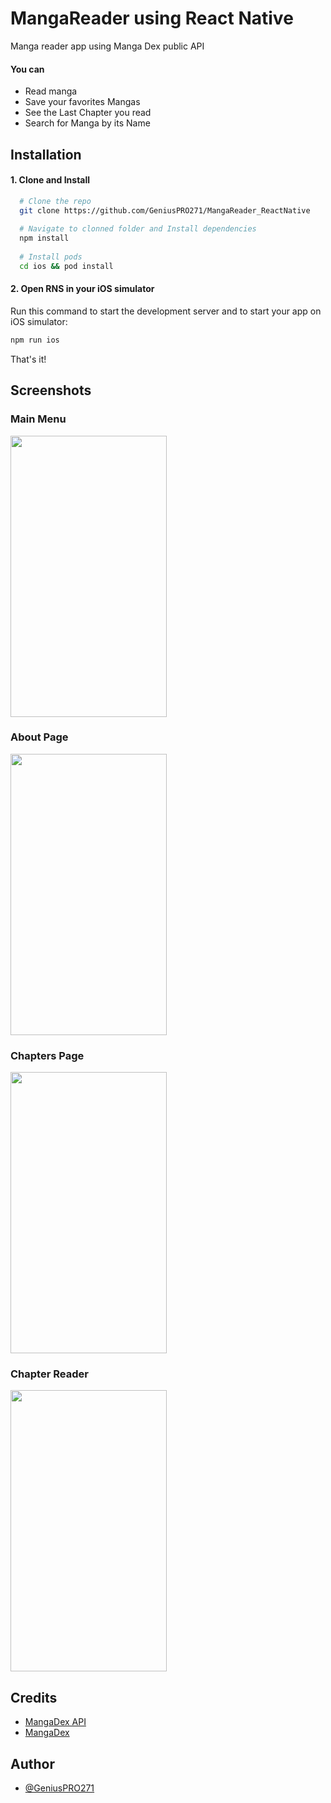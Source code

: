 # MangaReader using React Native 
Manga reader app using Manga Dex public API 
#### You can
* Read manga
* Save your favorites Mangas
* See the Last Chapter you read
* Search for Manga by its Name

## Installation
#### 1.  Clone and Install
```bash
  # Clone the repo
  git clone https://github.com/GeniusPRO271/MangaReader_ReactNative
  
  # Navigate to clonned folder and Install dependencies
  npm install 
  
  # Install pods
  cd ios && pod install 
```
#### 2.  Open RNS in your iOS simulator
Run this command to start the development server and to start your app on iOS simulator: 
```bash
npm run ios
```
That's it!
## Screenshots

### Main Menu

<img src="https://user-images.githubusercontent.com/74122038/202841653-c4931a3b-d2bb-434e-8dd4-eb8f864a70b9.PNG" width="250" height="450">

### About Page

<img src="https://user-images.githubusercontent.com/74122038/202841661-03d4a6ed-ae5d-4392-9cf5-f42cf0634cb0.PNG" width="250" height="450">

### Chapters Page

<img src="https://user-images.githubusercontent.com/74122038/202841659-5f9d5f3b-6ae9-4620-a1bf-0e31a5600b03.PNG" width="250" height="450">


### Chapter Reader

<img src="https://user-images.githubusercontent.com/74122038/202841657-545464c3-c98a-4511-977e-4bda9c573850.PNG" width="250" height="450">

## Credits

 - [MangaDex API](https://api.mangadex.org/docs/)
 - [MangaDex](https://mangadex.org/)


## Author

- [@GeniusPRO271](https://github.com/GeniusPRO271)
